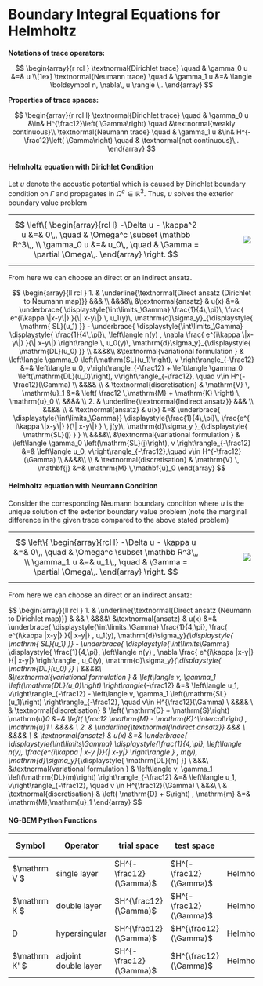 Boundary Integral Equations for Helmholtz
=============================

**Notations of trace operators:**

$$ \begin{array}{r rcl } \textnormal{Dirichlet trace} \quad & \gamma_0 u &=& u  \\[1ex] \textnormal{Neumann trace} \quad & \gamma_1 u &=& \langle \boldsymbol n,   \nabla\, u \rangle \,. \end{array} $$

**Properties of trace spaces:**

$$ \begin{array}{r rcl l} \textnormal{Dirichlet trace} \quad & \gamma_0 u &\in& H^{\frac12}\left( \Gamma\right) \quad &\textnormal{weakly continuous}\\  \textnormal{Neumann trace} \quad & \gamma_1 u &\in& H^{-\frac12}\left( \Gamma\right) \quad & \textnormal{not continuous}\,. \end{array} $$


#### Helmholtz equation with Dirichlet Condition

Let $u$ denote the acoustic potential which is caused by Dirichlet boundary condition on $\Gamma$ and propagates in $\Omega^c \in \mathbb R^3$. Thus, $u$ solves the exterior boundary value problem 

|  |  |  |
| -|--|- |
|$$ \left\{ \begin{array}{rcl l} -\Delta u - \kappa^2 u &=& 0\,, \quad & \Omega^c \subset \mathbb R^3\,, \\ \gamma_0 u &=& u_0\,, \quad & \Gamma = \partial \Omega\,. \end{array} \right. $$ | $\quad\quad\quad$  | ![](demos/resources/BEM_exterior.png)  |
 
From here we can choose an direct or an indirect ansatz.  

$$ \begin{array}{ll rcl } 1. & \underline{\textnormal{Direct ansatz (Dirichlet to Neumann map)}} &&& \\ 
&&&&\\ 
&\textnormal{ansatz} & u(x) &=& \underbrace{ \displaystyle{\int\limits_\Gamma} \frac{1}{4\,\pi}\, \frac{ e^{i\kappa \|x-y\|} }{\| x-y\|}  \, u_1(y)\, \mathrm{d}\sigma_y}_{\displaystyle{ \mathrm{ SL}(u_1) }} - \underbrace{ \displaystyle{\int\limits_\Gamma} \displaystyle{ \frac{1}{4\,\pi}\, \left\langle n(y) , \nabla \frac{ e^{i\kappa \|x-y\|} }{\| x-y\|} \right\rangle  \, u_0(y)\, \mathrm{d}\sigma_y}_{\displaystyle{ \mathrm{DL}(u_0) }} \\ 
&&&&\\   
&\textnormal{variational formulation }  &  \left\langle \gamma_0 \left(\mathrm{SL}(u_1)\right), v \right\rangle_{-\frac12} &=& \left\langle u_0, v\right\rangle_{-\frac12} + \left\langle \gamma_0 \left(\mathrm{DL}(u_0)\right), v\right\rangle_{-\frac12}, \quad v\in H^{-\frac12}(\Gamma) \\ 
&&&& \\ & \textnormal{discretisation} & \mathrm{V} \, \mathrm{u}_1 &=& \left( \frac12 \,\mathrm{M} + \mathrm{K} \right) \, \mathrm{u}_0 \\ 
&&&& \\ 
2. & \underline{\textnormal{Indirect ansatz}} &&& \\ 
&&&& \\
& \textnormal{ansatz} & u(x) &=&  \underbrace{ \displaystyle{\int\limits_\Gamma}} \displaystyle{\frac{1}{4\,\pi}\, \frac{e^{ i\kappa \|x-y\|} }{\| x-y\|} } \, j(y)\, \mathrm{d}\sigma_y }_{\displaystyle{ \mathrm{SL}(j) } } \\ 
&&&&\\
&\textnormal{variational formulation }  & \left\langle \gamma_0 \left(\mathrm{SL}(j)\right), v \right\rangle_{-\frac12} &=& \left\langle u_0, v\right\rangle_{-\frac12},\quad   v\in H^{-\frac12}(\Gamma) \\ 
&&&&\\ 
\\ & \textnormal{discretisation} & \mathrm{V} \, \mathbf{j} &=& \mathrm{M} \,\mathbf{u}_0  \end{array} $$ 


#### Helmholtz equation with Neumann Condition

Consider the corresponding Neumann boundary condition where $u$ is the unique solution of the exterior boundary value problem (note the marginal difference in the given trace compared to the above stated problem)

|  |  |  |
| -|--|- |
|$$ \left\{ \begin{array}{rcl l} -\Delta u - \kappa u &=& 0\,, \quad & \Omega^c \subset \mathbb R^3\,, \\ \gamma_1 u &=& u_1\,, \quad & \Gamma = \partial \Omega\,. \end{array} \right. $$ | $\quad\quad\quad$  | ![](demos/resources/BEM_exterior.png)  |


From here we can choose an direct or an indirect ansatz: 


$$ \begin{array}{ll rcl } 1. & \underline{\textnormal{Direct ansatz (Neumann to Dirichlet map)}} & && \\ &&&&\\ &\textnormal{ansatz} & u(x) &=&  \underbrace{ \displaystyle{\int\limits_\Gamma} \frac{1}{4\,\pi}\, \frac{ e^{i\kappa \|x-y\|} }{\| x-y\|}  \, u_1(y)\, \mathrm{d}\sigma_y}_{\displaystyle{ \mathrm{ SL}(u_1) }} - \underbrace{ \displaystyle{\int\limits_\Gamma} \displaystyle{ \frac{1}{4\,\pi}\, \left\langle n(y) , \nabla \frac{ e^{i\kappa \|x-y\|} }{\| x-y\|} \right\rangle  \, u_0(y)\, \mathrm{d}\sigma_y}_{\displaystyle{ \mathrm{DL}(u_0) }} \\ &&&&\\   
&\textnormal{variational formulation }  &  \left\langle v, \gamma_1 \left(\mathrm{DL}(u_0)\right) \right\rangle_{-\frac12}  &=& \left\langle u_1, v\right\rangle_{-\frac12} - \left\langle v, \gamma_1 \left(\mathrm{SL}(u_1)\right) \right\rangle_{-\frac12}, \quad v\in H^{\frac12}(\Gamma) \\ &&&& \\ & \textnormal{discretisation} & \left( \mathrm{D} + \mathrm{S}\right) \mathrm{u}_0 &=& \left( \frac12 \mathrm{M} - \mathrm{K}^\intercal\right) \, \mathrm{u}_1 \\ &&&& \\ 2. & \underline{\textnormal{Indirect ansatz}} &&& \\ &&&& \\
& \textnormal{ansatz} & u(x) &=&  \underbrace{ \displaystyle{\int\limits_\Gamma} \displaystyle{\frac{1}{4\,\pi}\,  \left\langle n(y), \frac{e^{i\kappa \| x-y \|}}{\| x-y\|} \right\rangle } \, m(y)\, \mathrm{d}\sigma_y}_{\displaystyle{ \mathrm{DL}(m) }} \\ &&&\\
&\textnormal{variational formulation }  & \left\langle v, \gamma_1 \left(\mathrm{DL}(m)\right) \right\rangle_{-\frac12} &=& \left\langle u_1, v\right\rangle_{-\frac12}, \quad v \in H^{\frac12}(\Gamma) \\ &&&\\ 
 \\ & \textnormal{discretisation} & \left( \mathrm{D} + S\right) \, \mathrm{m} &=&  \mathrm{M}\,\mathrm{u}_1  \end{array} $$ 



#### NG-BEM Python Functions 

| Symbol | Operator | trial space | test space | NG-BEM | trial NG-Solve | test NG-Solve |   
|-|-|-|-|-|-|-|
| $\mathrm V $ | single layer | $H^{-\frac12}(\Gamma)$ | $H^{-\frac12}(\Gamma)$         | HelmholtzSingleLayerPotentialOperator | SurfaceL2 | SurfaceL2|
| $\mathrm K $ | double layer | $H^{\frac12}(\Gamma)$ | $H^{-\frac12}(\Gamma)$          | HelmholtzDoubleLayerPotentialOperator | H1 | SurfaceL2 |
| $\mathrm D$ | hypersingular  | $H^{\frac12}(\Gamma)$ | $H^{\frac12}(\Gamma)$          | HelmholtzHypersingularOperator | H1 | H1 |
| $\mathrm K' $ | adjoint double layer | $H^{-\frac12}(\Gamma)$ | $H^{\frac12}(\Gamma)$ | HelmholtzDoubleLayerPotentialOperator | SurfaceL2 | H1 |               
